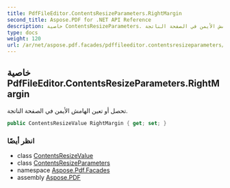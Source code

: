 ```yaml
---
title: PdfFileEditor.ContentsResizeParameters.RightMargin
second_title: Aspose.PDF for .NET API Reference
description: خاصية ContentsResizeParameters. تحصل أو تعين الهامش الأيمن في الصفحة الناتجة
type: docs
weight: 120
url: /ar/net/aspose.pdf.facades/pdffileeditor.contentsresizeparameters/rightmargin/
---
```

## خاصية PdfFileEditor.ContentsResizeParameters.RightMargin

تحصل أو تعين الهامش الأيمن في الصفحة الناتجة.

```csharp
public ContentsResizeValue RightMargin { get; set; }
```

### انظر أيضًا

* class [ContentsResizeValue](../../pdffileeditor.contentsresizevalue/)
* class [ContentsResizeParameters](../)
* namespace [Aspose.Pdf.Facades](../../../aspose.pdf.facades/)
* assembly [Aspose.PDF](../../../)